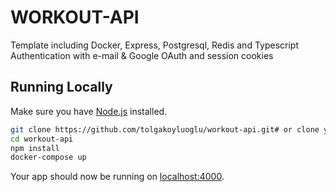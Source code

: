 # WORKOUT-API

Template including Docker, Express, Postgresql, Redis and Typescript
Authentication with e-mail & Google OAuth and session cookies

## Running Locally

Make sure you have [Node.js](http://nodejs.org/) installed.

```sh
git clone https://github.com/tolgakoyluoglu/workout-api.git# or clone your own fork
cd workout-api
npm install
docker-compose up
```

Your app should now be running on [localhost:4000](http://localhost:4000/).
